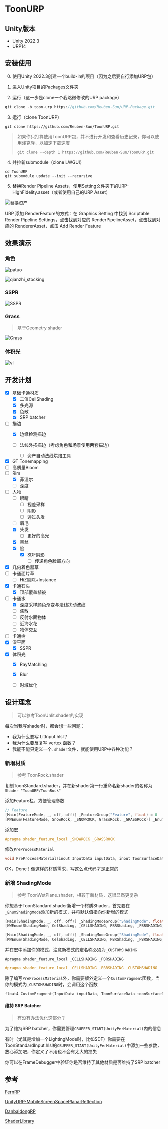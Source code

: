 # ToonURP

## Unity版本

 - Unity 2022.3
 - URP14

## 安装使用

0. 使用Unity 2022.3创建一个build-in的项目（因为之后要自行添加URP包）

1. 进入Unity项目的Packages文件夹
2. 运行（这一步是clone一个我略微修改的URP package）

```cpp
git clone -b toon-urp https://github.com/Reuben-Sun/URP-Package.git
```

3. 运行（clone ToonURP）

```
git clone https://github.com/Reuben-Sun/ToonURP.git
```

> 如果你只打算使用ToonURP包，并不进行开发和查看历史记录，你可以使用浅克隆，以加速下载速度
> 
> `git clone --depth 1 https://github.com/Reuben-Sun/ToonURP.git`

4. 并拉新submodule（clone LWGUI）

```
cd ToonURP
git submodule update --init --recursive
```

5. 替换Render Pipeline Assets，使用Setting文件夹下的URP-HighFidelity.asset（或者使用自己的URP Asset）

![替换资产](Documentation~/image/replace_assets.png)

URP 添加 RenderFeature的方式：在 Graphics Setting 中找到 Scriptable Render Pipeline Settings，点击找到对应的 RenderPipelineAsset，点击找到对应的 RendererAsset，点击 Add Render Feature

## 效果演示

### 角色

![patuo](Documentation~/image/patuo.png)

![qianzhi_stocking](Documentation~/image/qianzhi_stocking.png)

### SSPR

![SSPR](Documentation~/image/SSPR.png)

### Grass

> 基于Geometry shader

![Grass](Documentation~/image/Grass.png)

### 体积光

![vl](Documentation~/image/vl.png)

## 开发计划

- [x] 基础卡通材质
  - [x] 二值CellShading
  - [x] 多光源
  - [x] 色散
  - [x] SRP batcher
- [ ] 描边
  - [x] 边缘检测描边

  - [ ] 法线外拓描边（考虑角色和场景使用两套描边）
    - [ ] 资产自动法线烘焙工具

- [x] GT Tonemapping
- [ ] 高质量Bloom
- [ ] Rim
  - [x] 菲涅尔
  - [ ] 深度
- [ ] 人物
  - [ ] 眼睛
    - [ ] 视差采样
    - [ ] 阴影
    - [ ] 透过头发
  - [ ] 眉毛
  - [x] 头发
    - [ ] 更好的高光
  - [x] 黑丝
  - [x] 脸
    - [x] SDF阴影
      - [ ] 传递角色脸部方向
- [x] 几何着色器草
- [ ] 卡通面片草
  - [ ] HiZ剔除+Instance
- [x] 卡通石头
  - [x] 顶部覆盖植被
- [ ] 卡通水
  - [x] 深度采样颜色渐变与法线扰动波纹
  - [ ] 焦散
  - [ ] 反射水面物体
  - [ ] 近海水花
  - [ ] 物体交互
- [ ] 卡通树
- [x] 湿平面
  - [x] SSPR
- [x] 体积光
  - [x] RayMatching
  - [x] Blur
  - [ ] 时域优化



## 设计理念

> 可以参考ToonUnlit.shader的实现

每次当我写shader时，都会想一些问题：

 - 我为什么要写 LitInput.hlsl？
 - 我为什么要反复写 vertex 函数？
 - 我能不能只定义一个`.shader`文件，就能使用URP中各种功能？

### 新增材质

> 参考 ToonRock.shader

复制ToonStandard.shader，并在新shader第一行重命名新shader的名称为`Shader "ToonURP/ToonRock"`

添加Feature栏，方便管理参数

```cpp
// Feature
[Main(FeatureMode, _, off, off)] _FeatureGroup("Feature", float) = 0
[KWEnum(FeatureMode, SnowRock, _SNOWROCK, GrassRock, _GRASSROCK)] _EnumFeatureMode ("Feature", float) = 0
```

添加宏

```cpp
#pragma shader_feature_local _SNOWROCK _GRASSROCK
```

修改`PreProcessMaterial`

```cpp
void PreProcessMaterial(inout InputData inputData, inout ToonSurfaceData surfaceData, float2 uv){}
```

OK，Done！像这样的材质需求，写这么点代码才是正常的

### 新增 ShadingMode

> 参考 ToonWetPlane.shader，相较于新材质，这很显然更复杂

你想基于ToonStandard.shader新增一个材质Shader，首先要在`_EnumShadingMode`添加新的模式，并将默认值指向你新增的模式

```cpp
[Main(ShadingMode, _, off, off)] _ShadingModeGroup("ShadingMode", float) = 0
[KWEnum(ShadingMode, CelShading, _CELLSHADING, PBRShading, _PBRSHADING)] _EnumShadingMode ("Mode", float) = 0
```

```cpp
[Main(ShadingMode, _, off, off)] _ShadingModeGroup("ShadingMode", float) = 0
[KWEnum(ShadingMode, CelShading, _CELLSHADING, PBRShading, _PBRSHADING, WetPlane, _CUSTOMSHADING)] _EnumShadingMode ("Mode", float) = 2
```

并在宏中添加你的模式，注意新模式的宏名称必须为`_CUSTOMSHADING`
```cp
#pragma shader_feature_local _CELLSHADING _PBRSHADING
```

```cpp
#pragma shader_feature_local _CELLSHADING _PBRSHADING _CUSTOMSHADING
```

除了编写`PreProcessMaterial`外，你需要额外定义一个`CustomFragment`函数，当你的模式为`_CUSTOMSHADING`时，会调用这个函数

```cpp
float4 CustomFragment(InputData inputData, ToonSurfaceData toonSurfaceData, AdditionInputData additionInput){}
```

#### 维持 SRP Batcher

> 有没有办法优化这部分？

为了维持SRP batcher，你需要管理`CBUFFER_START(UnityPerMaterial)`内的信息

有时（尤其是增加一个LightingMode时，比如SDF）你需要在ToonStandardInput.hlsl的`CBUFFER_START(UnityPerMaterial)`中添加一些参数，放心添加吧，你定义了不用也不会有太大的损失

你可以在FrameDebugger中验证你是否维持了其他材质是否维持了SRP batcher

## 参考 

[FernRP](https://github.com/FernRP/FernRPExample)

[UnityURP-MobileScreenSpacePlanarReflection](https://github.com/ColinLeung-NiloCat/UnityURP-MobileScreenSpacePlanarReflection)

[DanbaidongRP](https://github.com/danbaidong1111/DanbaidongRP)

[ShaderLibrary](https://github.com/falseeeeeeeeee/ShaderLibrary/tree/main)